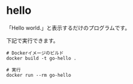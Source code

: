 # hello

「Hello world.」と表示するだけのプログラムです。

下記で実行できます。
```
# Dockerイメージのビルド
docker build -t go-hello .

# 実行
docker run --rm go-hello
```
